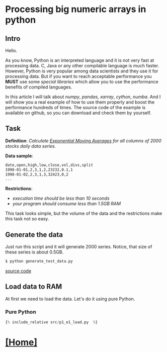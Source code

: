 # Processing big numeric arrays in python

## Intro

Hello. 

As you know, Python is an interpreted language and it is not very fast at processing data. C, Java or any other compilable language is much faster. However, Python is very popular among data scientists and they use it for processing data. But if you want to reach acceptable performance you **MUST** use some *special libraries* which allow you to use the performance benefits of compiled languages.

In this article I will talk about *numpy*, *pandas*, *xarray*, *cython*, *numba*. And I will show you a real example of how to use them properly and boost the performance hundreds of times. The source code of the example is available on github, so you can download and check them by yourself.


## Task

**Definition**: *Calculate [Exponential Moving Averages](https://en.wikipedia.org/wiki/Moving_average#Exponential_moving_average) for all columns of 2000 stocks daily data series.*

**Data sample**:
```txt
date,open,high,low,close,vol,divs,split
1998-01-01,2,3,1,2,23232,0.1,1
1998-01-02,2,3,1,3,32423,0,2
...
```

**Restrictions**: 
- *execution time should be less than 10 seconds*
- *your program should consume less than 1.5GB RAM*

This task looks simple, but the volume of the data and the restrictions make this task not so easy.

## Generate the data 

Just run this script and it will generate 2000 series. Notice, that size of these series is about 0.5GB.
```bash
$ python generate_test_data.py
```
[source code](src/generate_test_data.py)

## Load data to RAM

At first we need to load the data. Let's do it using pure Python.

### Pure Python

```python
{% include_relative src/p1_e1_load.py  %}
```

# [[Home]](/)


<script src='/assets/comments.js'></script>

